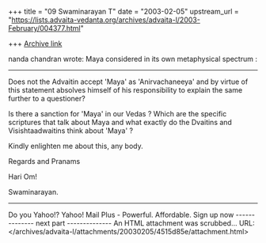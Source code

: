 +++
title = "09 Swaminarayan T"
date = "2003-02-05"
upstream_url = "https://lists.advaita-vedanta.org/archives/advaita-l/2003-February/004377.html"

+++
[Archive link](https://lists.advaita-vedanta.org/archives/advaita-l/2003-February/004377.html)



 nanda chandran <vpcnk at HOTMAIL.COM> wrote:
Maya considered in its own metaphysical spectrum :

---------------------------------------------------------------------------

Does not the Advaitin accept 'Maya' as 'Anirvachaneeya' and by virtue of this statement absolves himself of  his responsibility to explain the same further to a questioner?

Is there a sanction for 'Maya' in our Vedas ? Which are the specific scriptures that talk about Maya and what exactly do the Dvaitins and Visishtaadwaitins think about 'Maya' ?

Kindly enlighten me about this, any body.

Regards and Pranams

Hari Om!

Swaminarayan.





---------------------------------
Do you Yahoo!?
Yahoo! Mail Plus - Powerful. Affordable. Sign up now
-------------- next part --------------
An HTML attachment was scrubbed...
URL: </archives/advaita-l/attachments/20030205/4515d85e/attachment.html>
